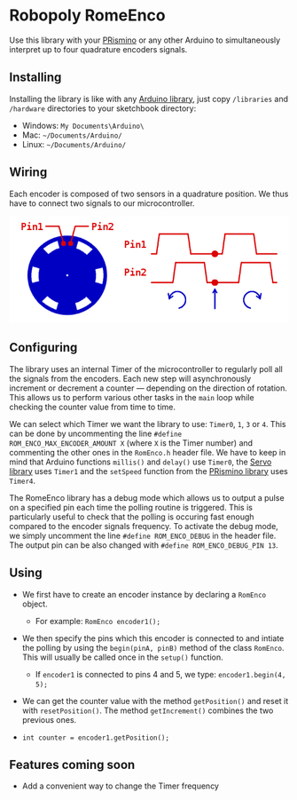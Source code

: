 # Robopoly RomeEnco

Use this library with your [PRismino](https://github.com/Robopoly/PRismino) or any other Arduino to simultaneously interpret up to four quadrature encoders signals. 

## Installing

Installing the library is like with any [Arduino library](http://www.arduino.cc/en/Guide/Libraries), just copy `/libraries` and `/hardware` directories to your sketchbook directory:

* Windows: `My Documents\Arduino\`
* Mac: `~/Documents/Arduino/`
* Linux: `~/Documents/Arduino/`


## Wiring

Each encoder is composed of two sensors in a quadrature position. We thus have to connect two signals to our microcontroller.

![Encoder animation](encoder_animation.gif)

## Configuring

The library uses an internal Timer of the microcontroller to regularly poll all the signals from the encoders. Each new step will asynchronously increment or decrement a counter — depending on the direction of rotation. This allows us to perform various other tasks in the `main` loop while checking the counter value from time to time.

We can select which Timer we want the library to use: `Timer0`, `1`, `3` or `4`. This can be done by uncommenting the line `#define ROM_ENCO_MAX_ENCODER_AMOUNT X` (where `X` is the Timer number) and commenting the other ones in the `RomEnco.h` header file. We have to keep in mind that Arduino functions `millis()` and `delay()` use `Timer0`, the [Servo library](http://playground.arduino.cc/ComponentLib/Servotimer1) uses `Timer1` and the `setSpeed` function from the [PRismino library](https://github.com/Robopoly/Robopoly_PRismino) uses `Timer4`.

The RomeEnco library has a debug mode which allows us to output a pulse on a specified pin each time the polling routine is triggered. This is particularly useful to check that the polling is occuring fast enough compared to the encoder signals frequency. To activate the debug mode, we simply uncomment the line `#define ROM_ENCO_DEBUG` in the header file. The output pin can be also changed with `#define ROM_ENCO_DEBUG_PIN 13`.

## Using

* We first have to create an encoder instance by declaring a `RomEnco` object. 
  * For example: `RomEnco encoder1();`

* We then specify the pins which this encoder is connected to and intiate the polling by using the `begin(pinA, pinB)` method of the class `RomEnco`. This will usually be called once in the `setup()` function.
  * If `encoder1` is connected to pins 4 and 5, we type: `encoder1.begin(4, 5);`

*  We can get the counter value with the method `getPosition()` and reset it with `resetPosition()`. The method `getIncrement()` combines the two previous ones.
  * `int counter = encoder1.getPosition();`

## Features coming soon
* Add a convenient way to change the Timer frequency
